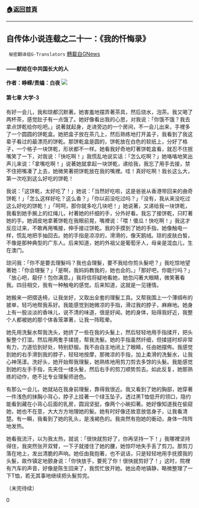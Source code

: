 ###  [:house:返回首頁](https://github.com/ourhimalayas/txt)
---


## 自传体小说连载之二十一：《我的忏悔录》
` 秘密翻译组G-Translators` [轉載自GNews](https://gnews.org/zh-hans/1521623/)

#### ——献给在中共国长大的人

**作者：峥嵘/责编：白夜**
![](https://assets.gnews.org/wp-content/uploads/2021/09/16311823001.png)
#### 第七章 大学-3

有好一会儿，我和琼都沉默著。她害羞地摆弄著茶具，然后烧水，泡茶。我又喝了两杯茶，感觉肚子有一点饿了。她好像看出我的心思，对我说：「你饿不饿？我去拿点饼乾给你吃吧。」说著就起身，走进旁边的一个房间，不一会儿出来，手裡多了一个圆圆的饼乾盒。她把盒子放在茶几上，然后熟练地打开盖子，我看到了我这辈子看过的最漂亮的饼乾。那饼乾盒是圆的，饼乾放在白色的软纸上，分好了格子，一个格子一块饼乾，形状都不一样。她看我好奇地盯著饼乾盒看，就忍不住抿嘴笑了一下，对我说：「快吃啊！」我慌乱地说实话：「怎么吃啊？」她咯咯地笑出声儿来说：「拿嘴吃啊！」说著她就拿起一块饼乾，递给我，我忘了用手去接，禁不住把嘴凑了上去，她微笑著把饼乾放在我的嘴裡。哇！真好吃啊！我长这么大，第一次吃到这么好吃的饼乾！

我说：「这饼乾，太好吃了！」她说：「当然好吃啦，这是爸爸从香港带回来的曲奇饼乾！」「怎么这样好吃？这么香？」「你以前没吃过吗？」「没有，我从来没吃过这么好吃的饼乾！」「呵呵，那你就多吃几块吧！」她说著，又递给我一块饼乾，我看到她手腕上的红绳儿，衬著她的纤细的手，分外好看。我忘了接饼乾，只盯著她的手。她调皮地拿著饼乾在我眼前晃，嘴裡说：「喂！傻瓜！快吃啊！」我这才反应过来，不敢再用嘴接，伸手接过饼乾。我的手摸到了她的手指，她像触电一样，慌乱地把手抽回去。她的手指是凉凉的，滑滑的，像天鹅绒。琼的皮肤白皙，不像是那种典型的广东人。后来知道，她的外祖父是葡萄牙人，母亲是混血儿，生在澳门。

琼问我：「你不是要去理髮吗？我也会理髮，要不我给你剪头髮吧？」我吃惊地望著她：「你会理髮？」「是啊，我妈妈教我的，她也会的。」「那好吧，你能行吗？」「放心吧，靓仔！包你满意。」我将信将疑地看她，她忽闪著大眼睛，微笑著看我。四目相交，我有一种触电的感觉。后来知道，这就是一见锺情。

她搬来一把摺迭椅，让我坐好，又取出全套的理髮工具。又帮我围上一个薄绸布的披单，轻巧地帮我系好。我能感觉到她微凉的手指，滑过我的脖子，麻麻地。她身上有一股淡淡的香味儿，说不清的味道，很是好闻。她的身体，贴得我好近，我整个人都被她的那个体香笼罩著，让我一阵眩晕。

她先用洗髮水帮我洗头，她挤了一些在我的头髮上，然后轻轻地用手指揉开，把头髮整个打湿。然后用两隻手揉搓，帮我洗髮。她的手指虽然纤细，但揉搓时却非常有力，力道恰到好处，特别舒服。我不由自主地闭上了眼睛，任由她摆佈。我感觉到她的右手滑到我的脖子，轻轻地按摩，那微凉的手指，加上柔滑的洗髮水，让我心神荡漾。洗好头，她开始帮我理髮，她熟练地用剪刀剪去多馀的头髮。我能感觉到她的左手手指，先夹住一缕头髮，然后右手的剪刀顺势剪去。如此反复，她那熟练的动作，绝不比专业理髮师逊色。

有那么一会儿，她就站在我身前理髮，靠得我很近。我又看到了她的胸部，她穿著一件浅色的抹胸小背心，脖子上挂著一个绿玉坠子。透过黑T恤低开的领口，隐约能看到藏在小背心后面的乳房，圆润坚挺，像两个小碗扣著。她好像知道我在偷窥她，她也不在意，大大方方地理她的髮。她有时好像还故意放低身子，让我看清楚。有一瞬，我看到了她的乳头，是浅褐色的。我突然有抱她的衝动，身体一阵阵地发热。

她看我流汗，以为我太热，就说：「很快就剪好了，你再坚持一下！」我哪裡坚持得住，我突然张开双臂，一下子就搂住了她的腰，她惊吓地失手丢了剪刀。那剪刀落在地上，发出清脆的声响。她任由我抱著，也不说话，只是轻轻地用手抚摸我的头髮，故作镇定地颤身说：「你快放手，要死了你！很快就剪好了！」这时，院裡有汽车的声音，好像是陈生回来了，我慌忙放开她。她出奇地镇静，略微整理了一下T恤，若无其事地继续把头髮剪完。

（未完待续）

0
